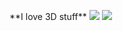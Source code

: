 <p>
  **I love 3D stuff**
  <img src="https://img.shields.io/badge/Pytorch-EE4C2C?style=flat&logo=Pytorch&logoColor=white"/>
  <img src="https://img.shields.io/badge/Github-181717?style=flat&logo=Github&logoColor=white"/>
</p>
